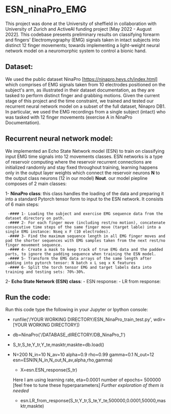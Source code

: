 # ESN_ninaPro_EMG

This project was done at the University of sheffield in collaboration with University of Zurich and ActiveAI funding project [May 2022 - August 2022]. This codebase presents preliminary results
on classifying forearm and fingers' Electromyography (EMG) signals taken in intact subjects into distinct 12 finger movements; towards implementing a light-weight neural network model 
on a neuromorphic system to control a bionic hand. 

 ## Dataset: 
 We used the public dataset NinaPro [https://ninapro.hevs.ch/index.html] which comprises of EMG signals taken from 10 electrodes positioned on the subject's arm, as illustrated in their dataset documentation, as they are tasked to perform distinct finger and grabbing motions. 
Given the current stage of this project and the time constraint, we trained and tested our recurrent neural network model on a subset of the full dataset, Ninapro DB1. In particular, we used the EMG recordings from a single subject (intact) who was tasked with 12 finger movements (exercise A in NinaPro Documentation). 
 
 
 ## Recurrent neural network model: 
We implemented an Echo State Network model (ESN) to train on classifying input EMG time signals into 12 movements classes. ESN networks is a type of reservoir computing where the reservoir recurrent connections are initialized randomly and stay fixed throughout training, learning happens only in the output layer weights which connect the reservoir neurons **N** to the output class neurons (12 in our model) **Nout**.
our model piepline composes of 2 main classes:

1- **NinaPro class**: this class handles the loading of the data and preparing it into a standard Pytorch tensor form to input to the ESN network. It consists of 6 main steps:

     -#### 1- Loading the subject and exercise EMG sequence data from the dataset directory on path.
     -#### 2- For each finger move (including rest/no motion), concatenate consecutive time steps of the same finger move (target lable) into a single EMG instance: Nseq x F (10 electrodes).
     -#### 3- Find the maximum sequence length in all EMG finger moves and pad the shorter sequences with EMG samples taken from the next rest/no finger movement sequence.
     -#### 4- Create a mask to keep track of true EMG data and the padded parts, to ignore the padding sequence when training the ESN model.
     -#### 5- Transform the EMG data arrays of the same length after padding into pytorch tensor: N batch x L seq x K features
     -#### 6- Split the torch tensor EMG and target labels data into training and testing sets: 70%-30%.  

  
2- **Echo State Network (ESN) class**:
    - ESN response:
    - LR from response: 




 ## Run the code: 
  Run this code type the following in your Jupyter or Ipython console:

- runfile('/YOUR WORKING DIRECTORY/ESN_NinaPro_train_test.py', wdir=[YOUR WORKING DIRECTORY])

- db=NinaPro('/DATABASE_dIRECTORY/DB_NinaPro_1')

- S_tr,S_te,Y_tr,Y_te,masktr,maskte=db.load()
- N=200
  N_in=10
  N_av=10
  alpha=0.9
  rho=0.99
  gamma=0.1
  N_out=12
  esn=ESN(N,N_in,N_out,N_av,alpha,rho,gamma)
  
  - X=esn.ESN_response(S_tr)
  
  Here I am using learning rate, eta=0.0001
                  number of epochs= 500000
                  [feel free to tune these hyperparameters]
                  *Further exploration of them is needed*
  
  - esn.LR_from_response(S_tr,Y_tr,S_te,Y_te,500000,0.0001,50000,masktr,maskte)
